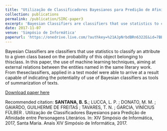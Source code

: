 ```yaml
---
title: "Utilização de Classificadores Bayesianos para Predição de Afinidade Entre Personagens Literários"
collection: publications
permalink: /publication/SIRC-paper3
excerpt: 'Bayesian Classifiers are classifiers that use statistics to classify an attribute to a given class based on the probability of this object belonging to thisclass. In this paper, the use of machine learning techniques, aiming at external relations between the entities named in the same literary work. From theseclassifiers, applied in a test model were able to arrive at a result capable of indicating the potentiality of use of Bayesian classifiers as tools of summarization of texts.'
date: 2017-11-07
venue: 'Simpósio de Informática'
paperurl: 'https://onedrive.live.com/?authkey=%21AJpNrbdBRn6322E&id=7BBF4A05076CD56B%211417225&cid=7BBF4A05076CD56B'
---
```

Bayesian Classifiers are classifiers that use statistics to classify an attribute to a given class based on the probability of this object belonging to thisclass. In this paper, the use of machine learning techniques, aiming at external relations between the entities named in the same literary work. From theseclassifiers, applied in a test model were able to arrive at a result capable of indicating the potentiality of use of Bayesian classifiers as tools of summarization of texts.

[Download paper here](https://onedrive.live.com/?authkey=%21AJpNrbdBRn6322E&id=7BBF4A05076CD56B%211417225&cid=7BBF4A05076CD56B)

Recommended citation: **SANTANA, B. S.**; LUCCA, L. P. ; DONATO, M. M. ; GAIARDO, GUILHERME DE FREITAS ; TAVARES, T. N. ; GARCIA, VINÍCIUS FÜLBER . Utilização de Classificadores Bayesianos para Predição de Afinidade entre Personagens Literários. In: XIV Simpósio de Informática, 2017, Santa Maria. Anais XIV Simpósio de Informática, 2017.
